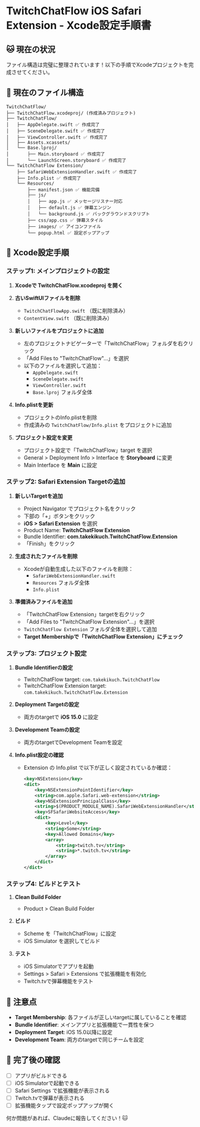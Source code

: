 # TwitchChatFlow iOS Safari Extension - Xcode設定手順書

## 🐱 現在の状況
ファイル構造は完璧に整理されています！以下の手順でXcodeプロジェクトを完成させてください。

## 📁 現在のファイル構造
```
TwitchChatFlow/
├── TwitchChatFlow.xcodeproj/ (作成済みプロジェクト)
├── TwitchChatFlow/
│   ├── AppDelegate.swift ✅ 作成完了
│   ├── SceneDelegate.swift ✅ 作成完了
│   ├── ViewController.swift ✅ 作成完了
│   ├── Assets.xcassets/
│   └── Base.lproj/
│       ├── Main.storyboard ✅ 作成完了
│       └── LaunchScreen.storyboard ✅ 作成完了
└── TwitchChatFlow Extension/
    ├── SafariWebExtensionHandler.swift ✅ 作成完了
    ├── Info.plist ✅ 作成完了
    └── Resources/
        ├── manifest.json ✅ 機能完備
        ├── js/
        │   ├── app.js ✅ メッセージリスナー対応
        │   ├── default.js ✅ 弾幕エンジン
        │   └── background.js ✅ バックグラウンドスクリプト
        ├── css/app.css ✅ 弾幕スタイル
        ├── images/ ✅ アイコンファイル
        └── popup.html ✅ 設定ポップアップ
```

## 🔧 Xcode設定手順

### ステップ1: メインプロジェクトの設定

1. **Xcodeで TwitchChatFlow.xcodeproj を開く**

2. **古いSwiftUIファイルを削除**
   - `TwitchChatFlowApp.swift` （既に削除済み）
   - `ContentView.swift` （既に削除済み）

3. **新しいファイルをプロジェクトに追加**
   - 左のプロジェクトナビゲーターで「TwitchChatFlow」フォルダを右クリック
   - 「Add Files to "TwitchChatFlow"...」を選択
   - 以下のファイルを選択して追加：
     - `AppDelegate.swift`
     - `SceneDelegate.swift` 
     - `ViewController.swift`
     - `Base.lproj` フォルダ全体

4. **Info.plistを更新**
   - プロジェクトのInfo.plistを削除
   - 作成済みの `TwitchChatFlow/Info.plist` をプロジェクトに追加

5. **プロジェクト設定を変更**
   - プロジェクト設定で「TwitchChatFlow」target を選択
   - General > Deployment Info > Interface を **Storyboard** に変更
   - Main Interface を **Main** に設定

### ステップ2: Safari Extension Targetの追加

1. **新しいTargetを追加**
   - Project Navigator でプロジェクト名をクリック
   - 下部の「+」ボタンをクリック
   - **iOS > Safari Extension** を選択
   - Product Name: **TwitchChatFlow Extension**
   - Bundle Identifier: **com.takekikuch.TwitchChatFlow.Extension**
   - 「Finish」をクリック

2. **生成されたファイルを削除**
   - Xcodeが自動生成した以下のファイルを削除：
     - `SafariWebExtensionHandler.swift`
     - `Resources` フォルダ全体
     - `Info.plist`

3. **準備済みファイルを追加**
   - 「TwitchChatFlow Extension」targetを右クリック
   - 「Add Files to "TwitchChatFlow Extension"...」を選択
   - `TwitchChatFlow Extension` フォルダ全体を選択して追加
   - **Target Membershipで「TwitchChatFlow Extension」にチェック**

### ステップ3: プロジェクト設定

1. **Bundle Identifierの設定**
   - TwitchChatFlow target: `com.takekikuch.TwitchChatFlow`
   - TwitchChatFlow Extension target: `com.takekikuch.TwitchChatFlow.Extension`

2. **Deployment Targetの設定**
   - 両方のtargetで **iOS 15.0** に設定

3. **Development Teamの設定**
   - 両方のtargetでDevelopment Teamを設定

4. **Info.plist設定の確認**
   - Extension の Info.plist で以下が正しく設定されているか確認：
     ```xml
     <key>NSExtension</key>
     <dict>
         <key>NSExtensionPointIdentifier</key>
         <string>com.apple.Safari.web-extension</string>
         <key>NSExtensionPrincipalClass</key>
         <string>$(PRODUCT_MODULE_NAME).SafariWebExtensionHandler</string>
         <key>SFSafariWebsiteAccess</key>
         <dict>
             <key>Level</key>
             <string>Some</string>
             <key>Allowed Domains</key>
             <array>
                 <string>twitch.tv</string>
                 <string>*.twitch.tv</string>
             </array>
         </dict>
     </dict>
     ```

### ステップ4: ビルドとテスト

1. **Clean Build Folder**
   - Product > Clean Build Folder

2. **ビルド**
   - Scheme を「TwitchChatFlow」に設定
   - iOS Simulator を選択してビルド

3. **テスト**
   - iOS Simulatorでアプリを起動
   - Settings > Safari > Extensions で拡張機能を有効化
   - Twitch.tvで弾幕機能をテスト

## 🚨 注意点

- **Target Membership**: 各ファイルが正しいtargetに属していることを確認
- **Bundle Identifier**: メインアプリと拡張機能で一貫性を保つ
- **Deployment Target**: iOS 15.0以降に設定
- **Development Team**: 両方のtargetで同じチームを設定

## 🎉 完了後の確認

- [ ] アプリがビルドできる
- [ ] iOS Simulatorで起動できる
- [ ] Safari Settings で拡張機能が表示される
- [ ] Twitch.tvで弾幕が表示される
- [ ] 拡張機能タップで設定ポップアップが開く

何か問題があれば、Claudeに報告してください！🐱